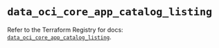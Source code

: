 # `data_oci_core_app_catalog_listing`

Refer to the Terraform Registry for docs: [`data_oci_core_app_catalog_listing`](https://registry.terraform.io/providers/oracle/oci/7.19.0/docs/data-sources/core_app_catalog_listing).
